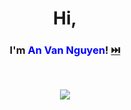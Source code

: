 <div align="center">

# Hi, 
### I'm <span style="color: #0000FF; font-weight: bold; ">An Van Nguyen</span>! [⏭️](https://anvndev.github.io/)

</div>

<br>
<p align="center">
  <a href="https://skillicons.dev">
    <img src="https://skillicons.dev/icons?i=python,kotlin,dart,cpp,nodejs,java,spring,net"/>
  </a>
</p>
<!-- typescript,nextjs,angular, -->
